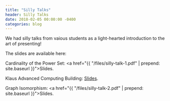 ```yaml
---
title: "Silly Talks"
header: Silly Talks
date: 2018-02-05 00:00:00 -0400
categories: blog
---
```


We had silly talks from vaious students as a light-hearted introduction to the art of presenting!

The slides are available here:

Cardinality of the Power Set: <a href="{{ "/files/silly-talk-1.pdf" | prepend: site.baseurl }}">Slides</a>.

Klaus Advanced Computing Building: <a href="http://slides.com/ankitsiva/silly/fullscreen">Slides</a>.

Graph Isomorphism: <a href="{{ "/files/silly-talk-2.pdf" | prepend: site.baseurl }}">Slides</a>.
